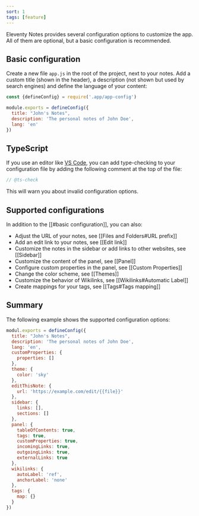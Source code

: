 ```yaml
---
sort: 1
tags: [feature]
---
```


Eleventy Notes provides several configuration options to customize the app. All of them are optional, but a basic configuration is recommended.

## Basic configuration

Create a new file `app.js` in the root of the project, next to your notes. Add a custom title (shown in the header), a description (not shown but used by search engines) and define the language of your content:

```js
const {defineConfig} = require('.app/app-config')

module.exports = defineConfig({
  title: "John's Notes",
  description: 'The personal notes of John Doe',
  lang: 'en'
})
```

## TypeScript

If you use an editor like [VS Code](https://code.visualstudio.com/), you can add type-checking to your configuration file by adding the following comment at the top of the file:

```js
// @ts-check
```

This will warn you about invalid configuration options.

## Supported configurations

In addition to the [[#basic configuration]], you can also:

- Adjust the URL of your notes, see [[Files and Folders#URL prefix]]
- Add an edit link to your notes, see [[Edit link]]
- Customize the notes in the sidebar or add links to other websites, see [[Sidebar]]
- Customize the content of the panel, see [[Panel]]
- Configure custom properties in the panel, see [[Custom Properties]]
- Change the color scheme, see [[Themes]]
- Customize the behavior of Wikilinks, see [[Wikilinks#Automatic Label]]
- Create mappings for your tags, see [[Tags#Tags mapping]]

## Summary

The following example shows the supported configuration options:

```js
modul.exports = defineConfig({
  title: "John's Notes",
  description: 'The personal notes of John Doe',
  lang: 'en',
  customProperties: {
    properties: []
  },
  theme: {
    color: 'sky'
  },
  editThisNote: {
    url: 'https://example.com/edit/{{file}}'
  },
  sidebar: {
    links: [],
    sections: []
  },
  panel: {
    tableOfContents: true,
    tags: true,
    customProperties: true,
    incomingLinks: true,
    outgoingLinks: true,
    externalLinks: true
  },
  wikilinks: {
    autoLabel: 'ref',
    anchorLabel: 'none'
  },
  tags: {
    map: {}
  }
})
```
